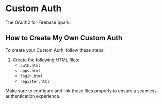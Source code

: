 # Custom Auth

The OAuth2 for Firebase Spark.

## How to Create My Own Custom Auth

To create your Custom Auth, follow these steps:

1. Create the following HTML files:
    - `auth.html`
    - `apps.html`
    - `login.html`
    - `register.html`

Make sure to configure and link these files properly to ensure a seamless authentication experience.
